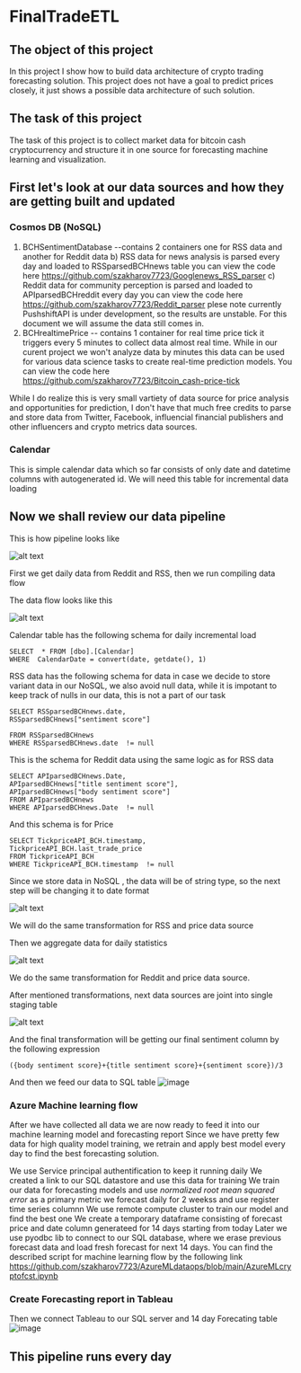 # FinalTradeETL
## The object of this project
In this project I show how to build data architecture of crypto trading forecasting solution. This project does not have a goal to predict prices closely, it just shows a possible data architecture of such solution.

## The task of this project
The task of this project is to collect market data for bitcoin cash cryptocurrency and structure it in one source for forecasting machine learning and visualization.


## First let's look at our data sources and how they are getting built and updated

### Cosmos DB (NoSQL)
  1) BCHSentimentDatabase --contains 2 containers one for RSS data and another for Reddit data
    b) RSS data for news analysis is parsed every day and loaded to RSSparsedBCHnews table you can view the code here https://github.com/szakharov7723/Googlenews_RSS_parser
    c) Reddit data for community perception is parsed and loaded to APIparsedBCHreddit every day you can view the code here https://github.com/szakharov7723/Reddit_parser plese note currently PushshiftAPI is under development, so the results are unstable. For this document we will assume the data still comes in.
  2) BCHrealtimePrice -- contains 1 container for real time price tick it triggers every 5 minutes to collect data almost real time. While in our curent project we won't analyze data by minutes this data can be used for various data science tasks to create real-time prediction models. You can view the code here https://github.com/szakharov7723/Bitcoin_cash-price-tick


While I do realize this is very small vartiety of data source for price analysis and opportunities for prediction, I don't have that much free credits to parse and store data from Twitter, Facebook, influencial financial publishers and other influencers and crypto metrics data sources.


### Calendar

This is simple calendar data which so far consists of only date and datetime columns with autogenerated id. We will need this table for incremental data loading


## Now we shall review our data pipeline
This is how pipeline looks like 

![alt text](https://github.com/szakharov7723/FinalTradeETL/blob/main/ETL.PNG "ETL pipeline")
 
 First we get daily data from Reddit and RSS, then we run compiling data flow
 
 The data flow looks like this
 
 ![alt text](https://github.com/szakharov7723/FinalTradeETL/blob/main/ETL_data_flow.PNG "ETL data flow")
 

 Calendar table has the following schema for daily incremental load

```
SELECT  * FROM [dbo].[Calendar]
WHERE  CalendarDate = convert(date, getdate(), 1)
```

RSS data has the following schema for data in case we decide to store variant data in our NoSQL, we also avoid null data, while it is impotant to keep track of nulls in our data, this is not a part of our task  

```
SELECT RSSparsedBCHnews.date,
RSSparsedBCHnews["sentiment score"] 

FROM RSSparsedBCHnews
WHERE RSSparsedBCHnews.date  != null
```
This is the schema for Reddit data using the same logic as for RSS data

```
SELECT APIparsedBCHnews.Date,
APIparsedBCHnews["title sentiment score"],
APIparsedBCHnews["body sentiment score"]
FROM APIparsedBCHnews
WHERE APIparsedBCHnews.Date  != null
```

And this schema is for Price
```
SELECT TickpriceAPI_BCH.timestamp,
TickpriceAPI_BCH.last_trade_price
FROM TickpriceAPI_BCH
WHERE TickpriceAPI_BCH.timestamp  != null
```
Since we store data in NoSQL , the data will be of string type, so the next step will be changing it to date format

![alt text](https://github.com/szakharov7723/FinalTradeETL/blob/main/RSSscore.PNG "RSS formatting")

We will do the same transformation for RSS and price data source


Then we aggregate data for daily statistics

![alt text](https://github.com/szakharov7723/FinalTradeETL/blob/main/Aggregatetransform.PNG "Reddit Aggregate")



We do the same transformation for Reddit and price data source.

After mentioned transformations, next data sources are joint into single staging table

![alt text](https://github.com/szakharov7723/FinalTradeETL/blob/main/Joins.PNG "Final join")

And the final transformation will be getting our final sentiment column by the following expression
```
({body sentiment score}+{title sentiment score}+{sentiment score})/3
```

And then we feed our data to SQL table
![image](https://user-images.githubusercontent.com/59535392/109377445-6b45d480-7899-11eb-8d64-456c9f811c25.png)



### Azure Machine learning flow
After we have collected all data we are now ready to feed it into our machine learning model and forecasting report
Since we have pretty few data for high quality model training,  we retrain and apply best model every day to find the best forecasting solution.


We use Service principal authentification to keep it running daily
We created a link to our SQL datastore and use this data for training
We train our data for forecasting models and use *normalized root mean squared error* as a primary metric
we forecast daily for 2 weekss and use register time series columnn
We use remote compute cluster to train our model and find the best one
We create a temporary dataframe consisting of forecast price and date column generateed for 14 days starting from today
Later we use pyodbc lib to connect to our SQL database, where we erase previous forecast data and load fresh forecast for next 14 days.
You can find the described script for machine learning flow by the following link https://github.com/szakharov7723/AzureMLdataops/blob/main/AzureMLcryptofcst.ipynb


### Create Forecasting report in Tableau  

Then we connect Tableau to our SQL server and 14 day Forecating table
![image](https://github.com/szakharov7723/FinalTradeETL/blob/main/Forecast_report.PNG "Forecast report")




## This pipeline runs every day
